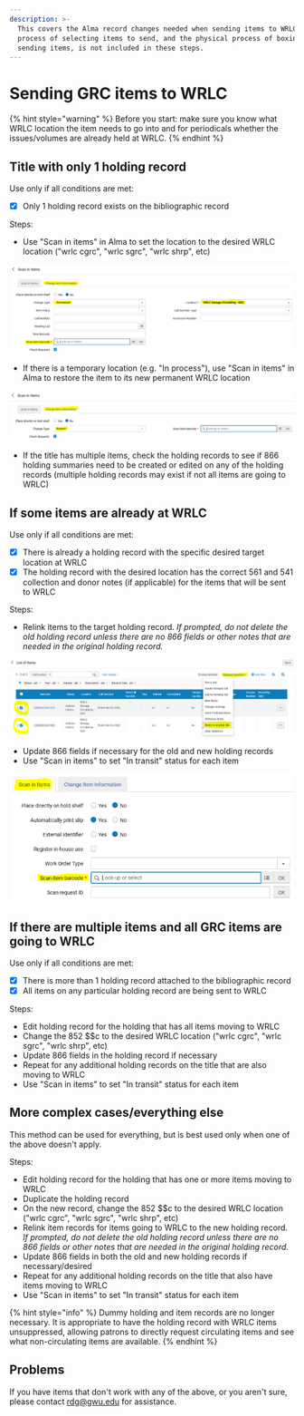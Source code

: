```yaml
---
description: >-
  This covers the Alma record changes needed when sending items to WRLC. The
  process of selecting items to send, and the physical process of boxing and
  sending items, is not included in these steps.
---
```


# Sending GRC items to WRLC

{% hint style="warning" %}
Before you start: make sure you know what WRLC location the item needs to go into and for periodicals whether the issues/volumes are already held at WRLC.
{% endhint %}

## Title with only 1 holding record

Use only if all conditions are met:

* [x] Only 1 holding record exists on the bibliographic record

Steps:

* Use "Scan in items" in Alma to set the location to the desired WRLC location ("wrlc cgrc", "wrlc sgrc", "wrlc shrp", etc)

![](<../../.gitbook/assets/image (3).png>)

* If there is a temporary location (e.g. "In process"), use "Scan in items" in Alma to restore the item to its new permanent WRLC location

![](<../../.gitbook/assets/image (8).png>)

* If the title has multiple items, check the holding records to see if 866 holding summaries need to be created or edited on any of the holding records (multiple holding records may exist if not all items are going to WRLC)

## If some items are already at WRLC

Use only if all conditions are met:

* [x] There is already a holding record with the specific desired target location at WRLC
* [x] The holding record with the desired location has the correct 561 and 541 collection and donor notes (if applicable) for the items that will be sent to WRLC

Steps:

* Relink items to the target holding record. _If prompted, do not delete the old holding record unless there are no 866 fields or other notes that are needed in the original holding record._

![](<../../.gitbook/assets/image (4).png>)

* Update 866 fields if necessary for the old and new holding records
* Use "Scan in items" to set "In transit" status for each item

![](<../../.gitbook/assets/image (2).png>)

## If there are multiple items and all GRC items are going to WRLC

Use only if all conditions are met:

* [x] There is more than 1 holding record attached to the bibliographic record
* [x] All items on any particular holding record are being sent to WRLC

Steps:

* Edit holding record for the holding that has all items moving to WRLC
* Change the 852 \$$c to the desired WRLC location ("wrlc cgrc", "wrlc sgrc", "wrlc shrp", etc)
* Update 866 fields in the holding record if necessary
* Repeat for any additional holding records on the title that are also moving to WRLC
* Use "Scan in items" to set "In transit" status for each item

## More complex cases/everything else

This method can be used for everything, but is best used only when one of the above doesn't apply.

Steps:

* Edit holding record for the holding that has one or more items moving to WRLC
* Duplicate the holding record
* On the new record, change the 852 \$$c to the desired WRLC location ("wrlc cgrc", "wrlc sgrc", "wrlc shrp", etc)
* Relink item records for items going to WRLC to the new holding record. _If prompted, do not delete the old holding record unless there are no 866 fields or other notes that are needed in the original holding record._
* Update 866 fields in both the old and new holding records if necessary/desired
* Repeat for any additional holding records on the title that also have items moving to WRLC
* Use "Scan in items" to set "In transit" status for each item

{% hint style="info" %}
Dummy holding and item records are no longer necessary. It is appropriate to have the holding record with WRLC items unsuppressed, allowing patrons to directly request circulating items and see what non-circulating items are available.
{% endhint %}

## Problems

If you have items that don't work with any of the above, or you aren't sure, please contact [rdg@gwu.edu](mailto:rdg@gwu.edu) for assistance.
